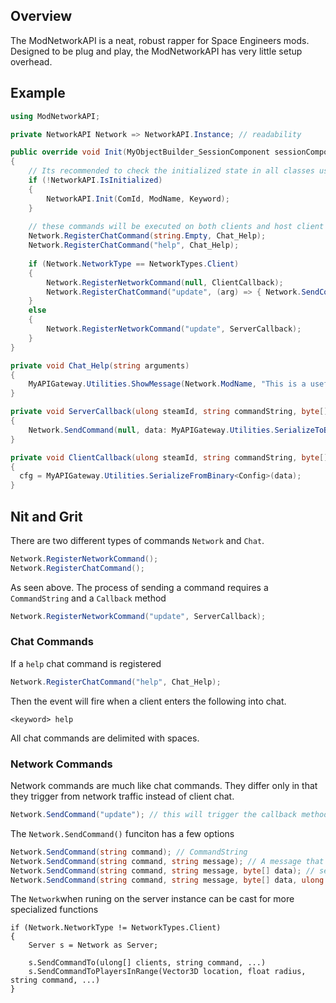## Overview

The ModNetworkAPI is a neat, robust rapper for Space Engineers mods. Designed to be plug and play, the ModNetworkAPI has very little setup overhead.

## Example

```cs
using ModNetworkAPI;

private NetworkAPI Network => NetworkAPI.Instance; // readability

public override void Init(MyObjectBuilder_SessionComponent sessionComponent)
{
    // Its recommended to check the initialized state in all classes using NetworkAPI
    if (!NetworkAPI.IsInitialized) 
    {
        NetworkAPI.Init(ComId, ModName, Keyword);
    }
    
    // these commands will be executed on both clients and host client
    Network.RegisterChatCommand(string.Empty, Chat_Help);
    Network.RegisterChatCommand("help", Chat_Help);
    
    if (Network.NetworkType == NetworkTypes.Client)
    {
        Network.RegisterNetworkCommand(null, ClientCallback);
        Network.RegisterChatCommand("update", (arg) => { Network.SendCommand("update"); });
    }
    else
    {
        Network.RegisterNetworkCommand("update", ServerCallback);
    }
}

private void Chat_Help(string arguments)
{
    MyAPIGateway.Utilities.ShowMessage(Network.ModName, "This is a useful help message");
}

private void ServerCallback(ulong steamId, string commandString, byte[] data)
{
    Network.SendCommand(null, data: MyAPIGateway.Utilities.SerializeToBinary(cfg), steamId: steamId);
}

private void ClientCallback(ulong steamId, string commandString, byte[] data)
{
  cfg = MyAPIGateway.Utilities.SerializeFromBinary<Config>(data);
}

```

## Nit and Grit

There are two different types of commands `Network` and `Chat`.
```cs
Network.RegisterNetworkCommand();
Network.RegisterChatCommand();
```

As seen above. The process of sending a command requires a `CommandString` and a `Callback` method
```cs
Network.RegisterNetworkCommand("update", ServerCallback);
```

### Chat Commands

If a `help` chat command is registered
```cs
Network.RegisterChatCommand("help", Chat_Help);
```
Then the event will fire when a client enters the following into chat.
```
<keyword> help
```
All chat commands are delimited with spaces.

### Network Commands

Network commands are much like chat commands. They differ only in that they trigger from network traffic instead of client chat.
```cs
Network.SendCommand("update"); // this will trigger the callback method of the reciever.
```

The `Network.SendCommand()` funciton has a few options
```cs
Network.SendCommand(string command); // CommandString
Network.SendCommand(string command, string message); // A message that will be in clients chat
Network.SendCommand(string command, string message, byte[] data); // serialized object data
Network.SendCommand(string command, string message, byte[] data, ulong steamId); // The receiver, Server only
```
The `Network`when runing on the server instance can be cast for more specialized functions
```
if (Network.NetworkType != NetworkTypes.Client)
{
    Server s = Network as Server;
    
    s.SendCommandTo(ulong[] clients, string command, ...)
    s.SendCommandToPlayersInRange(Vector3D location, float radius, string command, ...)
}
```

